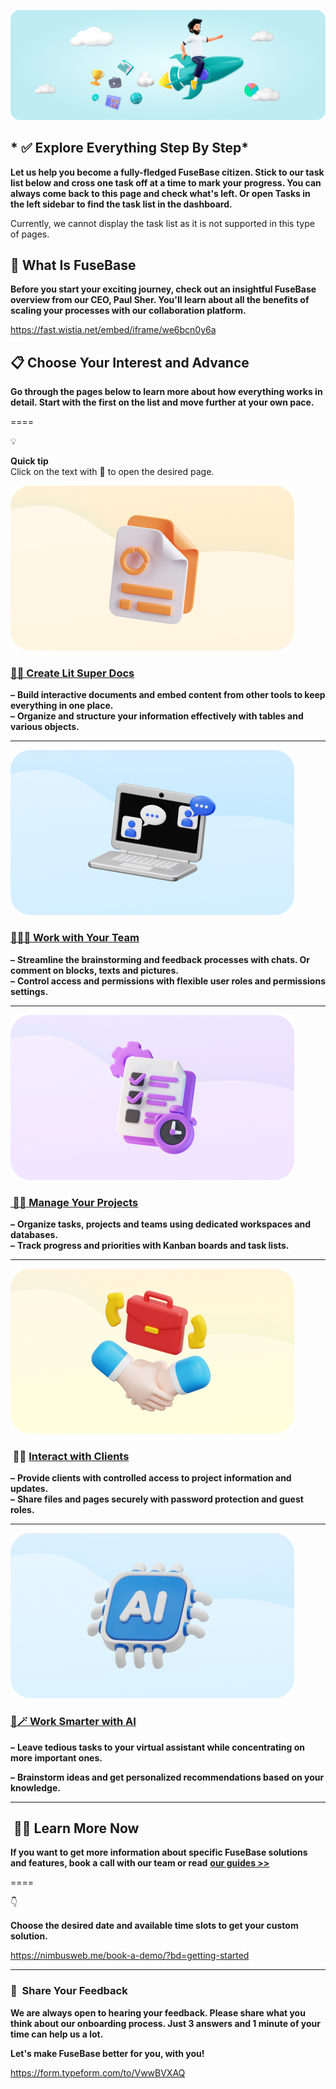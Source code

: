 [![dEHnSD9DuIf1tZ97.png](dEHnSD9DuIf1tZ97.png)](./assets/dEHnSD9DuIf1tZ97.png)

  

## * ✅ Explore Everything Step By Step*

**Let us help you become a fully-fledged FuseBase citizen. Stick to our task list below and cross one task off at a time to mark your progress. You can always come back to this page and check what's left. Or open Tasks in the left sidebar to find the task list in the dashboard.**  
  

Currently, we cannot display the task list as it is not supported in this type of pages.

  

## 🤔 What Is FuseBase

**Before you start your exciting journey, check out an insightful FuseBase overview from our CEO, Paul Sher. You'll learn about all the benefits of scaling your processes with our collaboration platform.**

<https://fast.wistia.net/embed/iframe/we6bcn0y6a>

  

  

## 📋 Choose Your Interest and Advance

**Go through the pages below to learn more about how everything works in detail. Start with the first on the list and move further at your own pace.**

  

====

💡

**Quick tip**  
Click on the text with 🔗 to open the desired page.

  

[![i6eQ1mLFg6Inx7md.png](i6eQ1mLFg6Inx7md.png)](./assets/i6eQ1mLFg6Inx7md.png)

  

### [🔗📑 Create Lit Super Docs](https://nimbusweb.me/guides/getting-started/create-super-docs/)

**–** **Build interactive documents and embed content from other tools to keep everything in one place.**  
**–** **Organize and structure your information effectively with tables and various objects.**

------------------------------------------------------------------------

[![CtHwoda57FsWnKMk.png](CtHwoda57FsWnKMk.png)](./assets/CtHwoda57FsWnKMk.png)

  

### [🔗🧑‍💻 Work with Your Team](https://nimbusweb.me/guides/organization/work-with-your-team/)

**–** **Streamline the brainstorming and feedback processes with chats. Or comment on blocks, texts and pictures.**  
**–** **Control access and permissions with flexible user roles and permissions settings.**

------------------------------------------------------------------------

[![8fbeADk4RfQEvPIw.png](8fbeADk4RfQEvPIw.png)](./assets/8fbeADk4RfQEvPIw.png)

  

### [ 🔗📆 Manage Your Projects](https://nimbusweb.me/guides/organization/manage-your-projects/)

**–** **Organize tasks, projects and teams using dedicated workspaces and databases.**  
**–** **Track progress and priorities with Kanban boards and task lists.**

  

------------------------------------------------------------------------

[![7yYuquWJELF0nHg2.png](7yYuquWJELF0nHg2.png)](./assets/7yYuquWJELF0nHg2.png)

  

###  🔗💼 [Interact with Clients](https://nimbusweb.me/guides/client-portal/collaborate-with-clients-using-fusebase-portals/)

**–** **Provide clients with controlled access to project information and updates.**  
**–** **Share files and pages securely with password protection and guest roles.**

  

------------------------------------------------------------------------

[![Riblw4qWTJHm3OHJ.png](Riblw4qWTJHm3OHJ.png)](./assets/Riblw4qWTJHm3OHJ.png)

  

### [🔗🪄 Work Smarter with AI](https://nimbusweb.me/guides/getting-started/get-started-with-ai-in-fusebase/)

**–** **Leave tedious tasks to your virtual assistant while concentrating on more important ones.**

**–** **Brainstorm ideas and get personalized recommendations based on your knowledge.**

------------------------------------------------------------------------

##  🧑‍🎓 Learn More Now

**If you want to get more information about specific FuseBase solutions and features, book a call with our team or read** [**our guides &gt;&gt;**](https://nimbusweb.me/guides/)  
  

====

👇

**Choose the desired date and available time slots to get your custom solution.**

<https://nimbusweb.me/book-a-demo/?bd=getting-started>

  

  

------------------------------------------------------------------------

### 📝  Share Your Feedback

**We are always open to hearing your feedback. Please share what you think about our onboarding process. Just 3 answers and 1 minute of your time can help us a lot.**  
  
**Let's make FuseBase better for you, with you!**

<https://form.typeform.com/to/VwwBVXAQ>